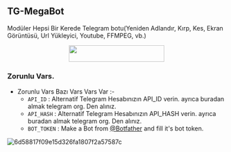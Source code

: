 ## TG-MegaBot
Modüler Hepsi Bir Kerede Telegram botu(Yeniden Adlandır, Kırp, Kes, Ekran Görüntüsü, Url Yükleyici, Youtube, FFMPEG, vb.)

<p align="center"><a href="https://heroku.com/deploy?template=https://github.com/Mehmetbaba55/Tg-MegaBot"> <img src="https://img.shields.io/badge/Deploy%20To%20Heroku-red?style=for-the-badge&logo=heroku" width="220" height="38.45"/></a></p>


### Zorunlu Vars.

- Zorunlu Vars Bazı Vars Vars Var :-
   - `API_ID` :  Alternatif Telegram Hesabınızın API_ID verin. ayrıca buradan almak telegram org. Den alınız. 
   - `API_HASH` :  Alternatif Telegram Hesabınızın API_HASH verin. ayrıca buradan almak telegram org. Den alınız. 
   - `BOT_TOKEN` :  Make a Bot from [@Botfather](https://t.me/botfather) and fill it's bot token.

<img src="https://i.ibb.co/syVTfWb/6d58817f09e15d326fa1807f2a57587c.jpg" alt="6d58817f09e15d326fa1807f2a57587c" border="0"> 

